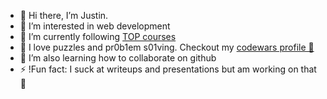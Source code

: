 - 👋 Hi there, I’m Justin.
- 👀 I’m interested in web development
- 🌱 I’m currently following [TOP courses](https://theodinproject.com)
- 🧠 I love puzzles and pr0b1em s01ving. Checkout my [codewars profile 💪](https://www.codewars.com/users/jvstln)
- 💞️ I’m also learning how to collaborate on github
- ⚡ !Fun fact: I suck at writeups and presentations but am working on that 🙂
